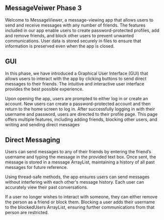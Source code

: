 ## MessageVeiwer Phase 3
Welcome to MessageViewer, a message-viewing app that allows users to send and receive messages with any number of friends. The features included in our app enable users to create password-protected profiles, add and remove friends, and block other users to prevent unwanted communications. User data is stored securely in files to ensure that information is preserved even when the app is closed.
## GUI
In this phase, we have introduced a Graphical User Interface (GUI) that allows users to interact with the app by clicking buttons to send direct messages to their friends. The intuitive and interactive user interface provides the best possible experience.

Upon opening the app, users are prompted to either log in or create an account. New users can create a password-protected account and then return to the home screen to log in. After successfully logging in with their username and password, users are directed to their profile page. This page offers multiple features, including adding friends, blocking other users, and writing and sending direct messages

## Direct Messaging
Users can send messages to any of their friends by entering the friend’s username and typing the message in the provided text box. Once sent, the message is stored in a message ArrayList, maintaining a history of all past messages for future reference.

Using thread-safe methods, the app ensures users can send messages without interfering with each other's message history. Each user can accurately view their past conversations.

If a user no longer wishes to interact with someone, they can either remove the person as a friend or block them. Blocking a user adds their username to the blockedUsers ArrayList, ensuring further communications from that person are restricted.
